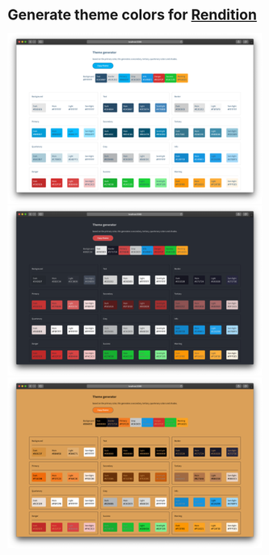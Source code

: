 # Generate theme colors for [Rendition](https://github.com/balena-io-modules/rendition)

![/screenshot/light.png](/screenshot/light.png)
![/screenshot/dark.png](/screenshot/dark.png)
![/screenshot/color.png](/screenshot/color.png)
